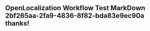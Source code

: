 <properties
ms.topic="hero-topic"
ms.test1="hero-topic"
ms.test2="test"/>


## OpenLocalization Workflow Test MarkDown 2bf265aa-2fa9-4836-8f82-bda83e9ec90a thanks!



<!--HONumber=Sep16_HO1-->


